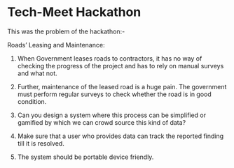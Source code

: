 # Tech-Meet Hackathon

This was the problem of the hackathon:-

Roads’ Leasing and Maintenance:

1. When Government leases roads to contractors, it has no way of checking the progress of the project and has to rely on manual surveys and what not.

2. Further, maintenance of the leased road is a huge pain. The government must perform regular surveys to check whether the road is in good condition.

3. Can you design a system where this process can be simplified or gamified by which we can crowd source this kind of data?

4. Make sure that a user who provides data can track the reported finding till it is resolved.

5. The system should be portable device friendly.
